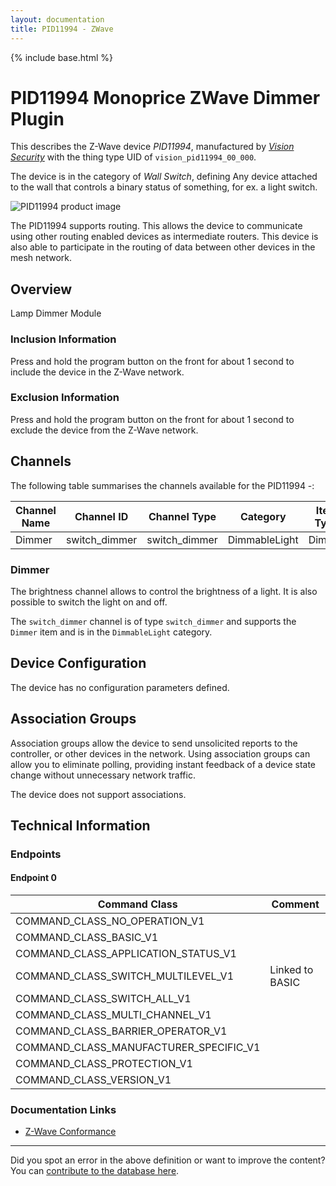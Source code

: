 ```yaml
---
layout: documentation
title: PID11994 - ZWave
---
```


{% include base.html %}

# PID11994 Monoprice ZWave Dimmer Plugin
This describes the Z-Wave device *PID11994*, manufactured by *[Vision Security](http://www.visionsecurity.com.tw/)* with the thing type UID of ```vision_pid11994_00_000```.

The device is in the category of *Wall Switch*, defining Any device attached to the wall that controls a binary status of something, for ex. a light switch.

![PID11994 product image](https://opensmarthouse.org/zwavedatabase/669/image/)


The PID11994 supports routing. This allows the device to communicate using other routing enabled devices as intermediate routers.  This device is also able to participate in the routing of data between other devices in the mesh network.

## Overview

Lamp Dimmer Module

### Inclusion Information

Press and hold the program button on the front for about 1 second to include the device in the Z-Wave network.

### Exclusion Information

Press and hold the program button on the front for about 1 second to exclude the device from the Z-Wave network.

## Channels

The following table summarises the channels available for the PID11994 -:

| Channel Name | Channel ID | Channel Type | Category | Item Type |
|--------------|------------|--------------|----------|-----------|
| Dimmer | switch_dimmer | switch_dimmer | DimmableLight | Dimmer | 

### Dimmer
The brightness channel allows to control the brightness of a light.
            It is also possible to switch the light on and off.

The ```switch_dimmer``` channel is of type ```switch_dimmer``` and supports the ```Dimmer``` item and is in the ```DimmableLight``` category.



## Device Configuration

The device has no configuration parameters defined.

## Association Groups

Association groups allow the device to send unsolicited reports to the controller, or other devices in the network. Using association groups can allow you to eliminate polling, providing instant feedback of a device state change without unnecessary network traffic.

The device does not support associations.
## Technical Information

### Endpoints

#### Endpoint 0

| Command Class | Comment |
|---------------|---------|
| COMMAND_CLASS_NO_OPERATION_V1| |
| COMMAND_CLASS_BASIC_V1| |
| COMMAND_CLASS_APPLICATION_STATUS_V1| |
| COMMAND_CLASS_SWITCH_MULTILEVEL_V1| Linked to BASIC|
| COMMAND_CLASS_SWITCH_ALL_V1| |
| COMMAND_CLASS_MULTI_CHANNEL_V1| |
| COMMAND_CLASS_BARRIER_OPERATOR_V1| |
| COMMAND_CLASS_MANUFACTURER_SPECIFIC_V1| |
| COMMAND_CLASS_PROTECTION_V1| |
| COMMAND_CLASS_VERSION_V1| |

### Documentation Links

* [Z-Wave Conformance](https://opensmarthouse.org/zwavedatabase/669/reference/ZC08-14080006.pdf)

---

Did you spot an error in the above definition or want to improve the content?
You can [contribute to the database here](https://opensmarthouse.org/zwavedatabase/669).
